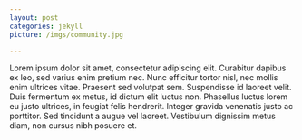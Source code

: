 ```yaml
---
layout: post
categories: jekyll
picture: /imgs/community.jpg

---
```



Lorem ipsum dolor sit amet, consectetur adipiscing elit. Curabitur dapibus ex leo, sed varius enim pretium nec. Nunc efficitur tortor nisl, nec mollis enim ultrices vitae. Praesent sed volutpat sem. Suspendisse id laoreet velit. Duis fermentum ex metus, id dictum elit luctus non. Phasellus luctus lorem eu justo ultrices, in feugiat felis hendrerit. Integer gravida venenatis justo ac porttitor. Sed tincidunt a augue vel laoreet. Vestibulum dignissim metus diam, non cursus nibh posuere et.

